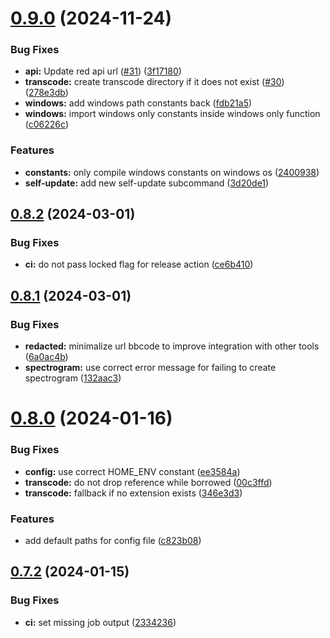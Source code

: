 # [0.9.0](https://github.com/DevYukine/red_oxide/compare/v0.8.2...v0.9.0) (2024-11-24)


### Bug Fixes

* **api:** Update red api url ([#31](https://github.com/DevYukine/red_oxide/issues/31)) ([3f17180](https://github.com/DevYukine/red_oxide/commit/3f17180ada93dc7ce342a8f58427f9774c396dfc))
* **transcode:** create transcode directory if it does not exist ([#30](https://github.com/DevYukine/red_oxide/issues/30)) ([278e3db](https://github.com/DevYukine/red_oxide/commit/278e3dbe704774204e830f0748d3a164115811a3))
* **windows:** add windows path constants back ([fdb21a5](https://github.com/DevYukine/red_oxide/commit/fdb21a5f317414460d758535b5ff1fa611208b2f))
* **windows:** import windows only constants inside windows only function ([c06226c](https://github.com/DevYukine/red_oxide/commit/c06226c1459145e844a29b93678bad015093a53e))


### Features

* **constants:** only compile windows constants on windows os ([2400938](https://github.com/DevYukine/red_oxide/commit/2400938d0f6e4a9238908fe7949375ca44caa329))
* **self-update:** add new self-update subcommand ([3d20de1](https://github.com/DevYukine/red_oxide/commit/3d20de10dad10894b0d535af06acb5e2ccb0ecd3))



## [0.8.2](https://github.com/DevYukine/red_oxide/compare/v0.8.1...v0.8.2) (2024-03-01)


### Bug Fixes

* **ci:** do not pass locked flag for release action ([ce6b410](https://github.com/DevYukine/red_oxide/commit/ce6b4104df6c4665f164836f8e9b85c253dea2e3))



## [0.8.1](https://github.com/DevYukine/red_oxide/compare/v0.8.0...v0.8.1) (2024-03-01)


### Bug Fixes

* **redacted:** minimalize url bbcode to improve integration with other tools ([6a0ac4b](https://github.com/DevYukine/red_oxide/commit/6a0ac4bfc0b3d58e19f671dc2075444491b50c44))
* **spectrogram:** use correct error message for failing to create spectrogram ([132aac3](https://github.com/DevYukine/red_oxide/commit/132aac347d2e6c670d822fd3c0ab97a4e40441f8))



# [0.8.0](https://github.com/DevYukine/red_oxide/compare/v0.7.2...v0.8.0) (2024-01-16)


### Bug Fixes

* **config:** use correct HOME_ENV constant ([ee3584a](https://github.com/DevYukine/red_oxide/commit/ee3584aeaa6b520959c4d466fc5d3bb5f3c0f5e5))
* **transcode:** do not drop reference while borrowed ([00c3ffd](https://github.com/DevYukine/red_oxide/commit/00c3ffda9fbbc7fbf0551b70dbf045b3e593db1a))
* **transcode:** fallback if no extension exists ([346e3d3](https://github.com/DevYukine/red_oxide/commit/346e3d3d0c09d66feda1178012a8153f4bb226ab))


### Features

* add default paths for config file ([c823b08](https://github.com/DevYukine/red_oxide/commit/c823b08239a4aa7c4dbf212c021518f51a0224f0))



## [0.7.2](https://github.com/DevYukine/red_oxide/compare/v0.7.1...v0.7.2) (2024-01-15)


### Bug Fixes

* **ci:** set missing job output ([2334236](https://github.com/DevYukine/red_oxide/commit/2334236fe368d187f0320074e305e522208134bf))



